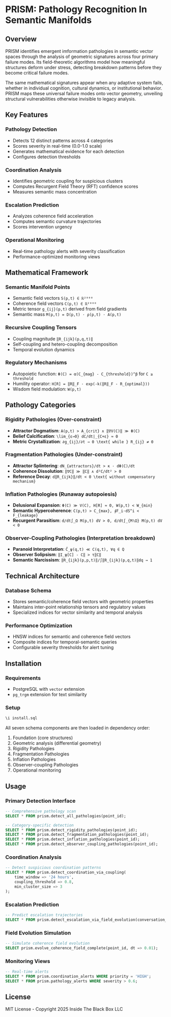 # PRISM: Pathology Recognition In Semantic Manifolds

## Overview

PRISM identifies emergent imformation pathologies in semantic vector spaces through the analysis of geometric signatures across four primary failure modes. Its field-theoretic algorithms model how meaningful structures deform under stress, detecting breakdown patterns before they become critical failure modes.

The same mathematical signatures appear when any adaptive system fails, whether in individual cognition, cultural dynamics, or institutional behavior. PRISM maps these universal failure modes onto vector geometry, unveiling structural vulnerabilities otherwise invisible to legacy analysis.

## Key Features

### Pathology Detection
- Detects 12 distinct patterns across 4 categories
- Scores severity in real-time (0.0-1.0 scale)
- Generates mathematical evidence for each detection
- Configures detection thresholds

### Coordination Analysis
- Identifies geometric coupling for suspicious clusters
- Computes Recurgent Field Theory (RFT) confidence scores
- Measures semantic mass concentration

### Escalation Prediction
- Analyzes coherence field acceleration
- Computes semantic curvature trajectories
- Scores intervention urgency

### Operational Monitoring
- Real-time pathology alerts with severity classification
- Performance-optimized monitoring views

## Mathematical Framework

### Semantic Manifold Points
- Semantic field vectors `S(p,t) ∈ ℝ²⁰⁰⁰`
- Coherence field vectors `C(p,t) ∈ ℝ²⁰⁰⁰` 
- Metric tensor `g_{ij}(p,t)` derived from field gradients
- Semantic mass `M(p,t) = D(p,t) · ρ(p,t) · A(p,t)`

### Recursive Coupling Tensors
- Coupling magnitude `‖R_{ijk}(p,q,t)‖`
- Self-coupling and hetero-coupling decomposition
- Temporal evolution dynamics

### Regulatory Mechanisms
- Autopoietic function: `Φ(C) = α(C_{mag} - C_{threshold})^β` for `C ≥ threshold`
- Humility operator: `H[R] = ‖R‖_F · exp(-k(‖R‖_F - R_{optimal}))`
- Wisdom field modulation: `W(p,t)`

## Pathology Categories

### Rigidity Pathologies (Over-constraint)
- **Attractor Dogmatism**: `A(p,t) > A_{crit} ∧ ‖∇V(C)‖ ≫ Φ(C)`
- **Belief Calcification**: `\lim_{ε→0} dC/dt|_{C+ε} ≈ 0`
- **Metric Crystallization**: `∂g_{ij}/∂t → 0 \text{ while } R_{ij} ≠ 0`

### Fragmentation Pathologies (Under-constraint)
- **Attractor Splintering**: `dN_{attractors}/dt > κ · dΦ(C)/dt`
- **Coherence Dissolution**: `‖∇C‖ ≫ ‖C‖ ∧ d²C/dt² > 0`
- **Reference Decay**: `d‖R_{ijk}‖/dt < 0 \text{ without compensatory mechanism}`

### Inflation Pathologies (Runaway autopoiesis)
- **Delusional Expansion**: `Φ(C) ≫ V(C), H[R] ≈ 0, W(p,t) < W_{min}`
- **Semantic Hypercoherence**: `C(p,t) > C_{max}, ∮F_i·dS^i < F_{leakage}`
- **Recurgent Parasitism**: `d/dt∫_Ω M(p,t) dV > 0, d/dt∫_{M∖Ω} M(p,t) dV < 0`

### Observer-Coupling Pathologies (Interpretation breakdown)
- **Paranoid Interpretation**: `Ĉ_ψ(q,t) ≪ C(q,t), ∀q ∈ Q`
- **Observer Solipsism**: `‖I_ψ[C] - C‖ > τ‖C‖`
- **Semantic Narcissism**: `‖R_{ijk}(p,p,t)‖/∫‖R_{ijk}(p,q,t)‖dq → 1`

## Technical Architecture

### Database Schema
- Stores semantic/coherence field vectors with geometric properties
- Maintains inter-point relationship tensors and regulatory values
- Specialized indices for vector similarity and temporal analysis

### Performance Optimization
- HNSW indices for semantic and coherence field vectors
- Composite indices for temporal-semantic queries
- Configurable severity thresholds for alert tuning

## Installation

### Requirements
- PostgreSQL with `vector` extension
- `pg_trgm` extension for text similarity

### Setup
```sql
\i install.sql
```

All seven schema components are then loaded in dependency order:
1. Foundation (core structures)
2. Geometric analysis (differential geometry)
3. Rigidity Pathologies
4. Fragmentation Pathologies  
5. Inflation Pathologies
6. Observer-coupling Pathologies
7. Operational monitoring

## Usage

### Primary Detection Interface
```sql
-- Comprehensive pathology scan
SELECT * FROM prism.detect_all_pathologies(point_id);

-- Category-specific detection
SELECT * FROM prism.detect_rigidity_pathologies(point_id);
SELECT * FROM prism.detect_fragmentation_pathologies(point_id);
SELECT * FROM prism.detect_inflation_pathologies(point_id);
SELECT * FROM prism.detect_observer_coupling_pathologies(point_id);
```

### Coordination Analysis
```sql
-- Detect suspicious coordination patterns
SELECT * FROM prism.detect_coordination_via_coupling(
    time_window => '24 hours',
    coupling_threshold => 0.8,
    min_cluster_size => 3
);
```

### Escalation Prediction
```sql
-- Predict escalation trajectories
SELECT * FROM prism.detect_escalation_via_field_evolution(conversation_points);
```

### Field Evolution Simulation
```sql
-- Simulate coherence field evolution
SELECT prism.evolve_coherence_field_complete(point_id, dt => 0.01);
```

### Monitoring Views
```sql
-- Real-time alerts
SELECT * FROM prism.coordination_alerts WHERE priority = 'HIGH';
SELECT * FROM prism.pathology_alerts WHERE severity > 0.6;
```

## License

MIT License - Copyright 2025 Inside The Black Box LLC